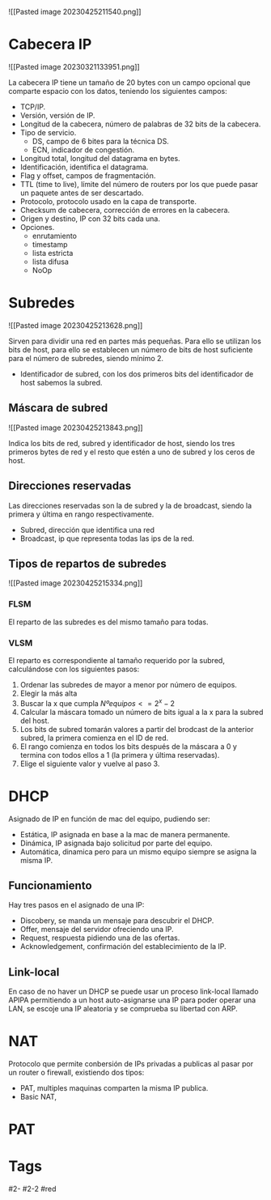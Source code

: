 
![[Pasted image 20230425211540.png]]

# Cabecera IP

![[Pasted image 20230321133951.png]]

La cabecera IP tiene un tamaño de 20 bytes con un campo opcional que comparte espacio con los datos, teniendo los siguientes campos:
- TCP/IP.
- Versión, versión de IP.
- Longitud de la cabecera, número de palabras de 32 bits de la cabecera.
- Tipo de servicio.
	- DS, campo de 6 bites para la técnica DS.
	- ECN, indicador de congestión.
- Longitud total, longitud del datagrama en bytes.
- Identificación, identifica el datagrama.
- Flag y offset, campos de fragmentación.
- TTL (time to live), límite del número de routers por los que puede pasar un paquete antes de ser descartado.
- Protocolo, protocolo usado en la capa de transporte.
- Checksum de cabecera, corrección de errores en la cabecera.
- Origen y destino, IP con 32 bits cada una.
- Opciones.
	- enrutamiento
	- timestamp
	- lista estricta
	- lista difusa
	- NoOp
# Subredes

![[Pasted image 20230425213628.png]]

Sirven para dividir una red en partes más pequeñas. Para ello se utilizan los bits de host, para ello se establecen un número de bits de host suficiente para el número de subredes, siendo mínimo 2.
- Identificador de subred, con los dos primeros bits del identificador de host sabemos la subred.
## Máscara de subred

![[Pasted image 20230425213843.png]]

Indica los bits de red, subred y identificador de host, siendo los tres primeros bytes de red y el resto que estén a uno de subred y los ceros de host.
## Direcciones reservadas
Las direcciones reservadas son la de subred y la de broadcast, siendo la primera y última en rango respectivamente.
- Subred, dirección que identifica una red
- Broadcast, ip que representa todas las ips de la red.
## Tipos de repartos de subredes

![[Pasted image 20230425215334.png]]

### FLSM
El reparto de las subredes es del mismo tamaño para todas.
### VLSM
El reparto es correspondiente al tamaño requerido por la subred, calculándose con los siguientes pasos:
1. Ordenar las subredes de mayor a menor por número de equipos.
2. Elegir la más alta
3. Buscar la x que cumpla $Nºequipos <=2^{x}-2$
4. Calcular la máscara tomado un número de bits igual a la x para la subred del host.
5. Los bits de subred tomarán valores a partir del brodcast de la anterior subred, la primera comienza en el ID de red.
6. El rango comienza en todos los bits después de la máscara a 0 y termina con todos ellos a 1 (la primera y última reservadas).
7. Elige el siguiente valor y vuelve al paso 3.
# DHCP
Asignado de IP en función de mac del equipo, pudiendo ser:
- Estática, IP asignada en base a la mac de manera permanente.
- Dinámica, IP asignada bajo solicitud por parte del equipo.
- Automática, dinamica pero para un mismo equipo siempre se asigna la misma IP.
## Funcionamiento
Hay tres pasos en el asignado de una IP:
- Discobery, se manda un mensaje para descubrir el DHCP.
- Offer, mensaje del servidor ofreciendo una IP.
- Request, respuesta pidiendo una de las ofertas.
- Acknowledgement, confirmación del establecimiento de la IP.
## Link-local
En caso de no haver un DHCP se puede usar un proceso link-local llamado APIPA permitiendo a un host auto-asignarse una IP para poder operar una LAN, se escoje una IP aleatoria y se comprueba su libertad con ARP.
# NAT
Protocolo que permite conbersión de IPs privadas a publicas al pasar por un router o firewall, existiendo dos tipos:
- PAT, multiples maquinas comparten la misma IP publica.
- Basic NAT, 
# PAT

# Tags
#2- 
#2-2 
#red